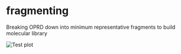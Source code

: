 # fragmenting
Breaking OPRD down into minimum representative fragments to build molecular library

![Test plot](https://github.com/georgehodgin/fragmenting/tree/main/k-means_30_comparison_plot.png)
